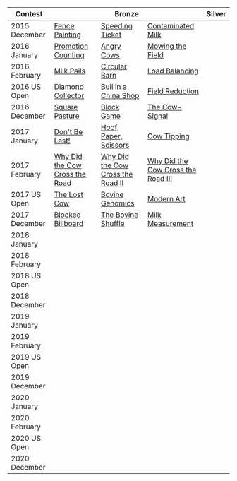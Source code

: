 <table>
    <thead>
        <tr>
            <th>Contest</th>
            <th colspan="3">Bronze</th>
            <th colspan="3">Silver</th>
        </tr>
    </thead>
    <tbody>
        <tr>
            <td>2015 December</td>
            <td><a href="bronze/15dec/fence-painting.cpp">Fence Painting</a></td>
            <td><a href="bronze/15dec/speeding-ticket.cpp">Speeding Ticket</a></td>
            <td><a href="bronze/15dec/contaminated-milk.cpp">Contaminated Milk</a></td>
        </tr>
        <tr>
            <td>2016 January</td>
            <td><a href="bronze/16jan/promotion-counting.cpp">Promotion Counting</a></td>
            <td><a href="bronze/16jan/angry-cows.cpp">Angry Cows</a></td>
            <td><a href="bronze/16jan/mowing-the-field.cpp">Mowing the Field</a></td>
        </tr>
        <tr>
            <td>2016 February</td>
            <td><a href="bronze/16feb/milk-pails.cpp">Milk Pails</a></td>
            <td><a href="bronze/16feb/circular-barn.cpp">Circular Barn</a></td>
            <td><a href="bronze/16feb/load-balancing.cpp">Load Balancing</a></td>
        </tr>
        <tr>
            <td>2016 US Open</td>
            <td><a href="bronze/16open/diamond-collector.cpp">Diamond Collector</a></td>
            <td><a href="bronze/16open/bull-in-a-china-shop.cpp">Bull in a China Shop</a></td>
            <td><a href="bronze/16open/field-reduction.cpp">Field Reduction</a></td>
        </tr>
        <tr>
            <td>2016 December</td>
            <td><a href="bronze/16dec/square-pasture.cpp">Square Pasture</a></td>
            <td><a href="bronze/16dec/block-game.cpp">Block Game</a></td>
            <td><a href="bronze/16dec/the-cow-signal.cpp">The Cow-Signal</a></td>
        </tr>
        <tr>
            <td>2017 January</td>
            <td><a href="bronze/17jan/dont-be-last.cpp">Don't Be Last!</a></td>
            <td><a href="bronze/17jan/hoof-paper-scissors.cpp">Hoof, Paper, Scissors</a></td>
            <td><a href="bronze/17jan/cow-tipping.cpp">Cow Tipping</a></td>
        </tr>
        <tr>
            <td>2017 February</td>
            <td><a href="bronze/17feb/why-did-the-cow-cross-the-road.cpp">Why Did the Cow Cross the Road</a></td>
            <td><a href="bronze/17feb/why-did-the-cow-cross-the-road-ii.cpp">Why Did the Cow Cross the Road II</a></td>
            <td><a href="bronze/17feb/why-did-the-cow-cross-the-road-iii.cpp">Why Did the Cow Cross the Road III</a></td>
        </tr>
        <tr>
            <td>2017 US Open</td>
            <td><a href="bronze/17open/the-lost-cow.cpp">The Lost Cow</a></td>
            <td><a href="bronze/17open/bovine-genomics.cpp">Bovine Genomics</a></td>
            <td><a href="bronze/17open/modern-art.cpp">Modern Art</a></td>
        </tr>
        <tr>
            <td>2017 December</td>
            <td><a href="bronze/17dec/blocked-billboard.cpp">Blocked Billboard</a></td>
            <td><a href="bronze/17dec/the-bovine-shuffle.cpp">The Bovine Shuffle</a></td>
            <td><a href="bronze/17dec/milk-measurement.cpp">Milk Measurement</a></td>
        </tr>
        <tr>
            <td>2018 January</td>
            <td><a href=""></a></td>
            <td><a href=""></a></td>
            <td><a href=""></a></td>
        </tr>
        <tr>
            <td>2018 February</td>
            <td><a href=""></a></td>
            <td><a href=""></a></td>
            <td><a href=""></a></td>
        </tr>
        <tr>
            <td>2018 US Open</td>
        </tr>
        <tr>
            <td>2018 December</td>
        </tr>
        <tr>
            <td>2019 January</td>
        </tr>
        <tr>
            <td>2019 February</td>
        </tr>
        <tr>
            <td>2019 US Open</td>
        </tr>
        <tr>
            <td>2019 December</td>
        </tr>
        <tr>
            <td>2020 January</td>
        </tr>
        <tr>
            <td>2020 February</td>
        </tr>
        <tr>
            <td>2020 US Open</td>
        </tr>
        <tr>
            <td>2020 December</td>
        </tr>
    </tbody>
</table>
